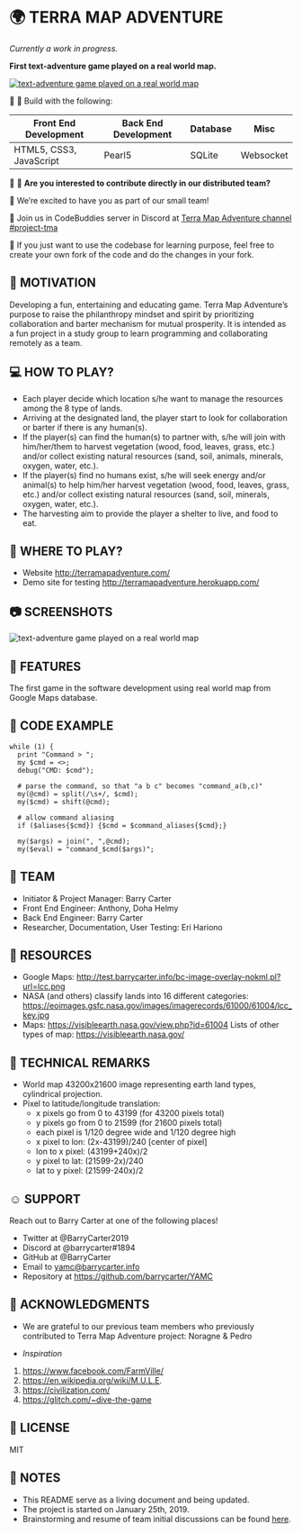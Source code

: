 # :earth_africa: TERRA MAP ADVENTURE

*Currently a work in progress.*

**First text-adventure game played on a real world map.**


[![text-adventure game played on a real world map](https://i.imgflip.com/2x1nda.gif)]()



:wrench: :hammer: Build with the following:

Front End Development | Back End Development | Database | Misc
------------ | ------------- | ------------- | -------------
HTML5, CSS3, JavaScript | Pearl5 | SQLite | Websocket


:couple: :couple: **Are you interested to contribute directly in our distributed team?**

:tada: We’re excited to have you as part of our small team! 

:running: Join us in CodeBuddies server in Discord at [Terra Map Adventure channel #project-tma](https://discord.gg/R4vBfV8) 


:fork_and_knife: If you just want to use the codebase for learning purpose, feel free to create your own fork of the code and do the changes in your fork.



## :muscle: MOTIVATION
Developing a fun, entertaining and educating game. Terra Map Adventure’s purpose to raise the philanthropy mindset and spirit by prioritizing collaboration and barter mechanism for mutual prosperity. It is intended as a fun project in a study group to learn programming and collaborating remotely as a team.



## :computer: HOW TO PLAY?
* Each player decide which location s/he want to manage the resources among the 8 type of lands.
* Arriving at the designated land, the player start to look for collaboration or barter if there is any human(s).
* If the player(s) can find the human(s) to partner with, s/he will join with him/her/them to harvest vegetation (wood, food, leaves, grass, etc.) and/or collect existing natural resources (sand, soil, animals, minerals, oxygen, water, etc.).
* If the player(s) find no humans exist, s/he will seek energy and/or animal(s) to help him/her harvest vegetation (wood, food, leaves, grass, etc.) and/or collect existing natural resources (sand, soil, minerals, oxygen, water, etc.).
* The harvesting aim to provide the player a shelter to live, and food to eat.

 
 
## :sunrise_over_mountains: WHERE TO PLAY?
* Website http://terramapadventure.com/
* Demo site for testing http://terramapadventure.herokuapp.com/



## :camera: SCREENSHOTS
![text-adventure game played on a real world map](https://i.imgur.com/zvI4eew.png)



## :mag_right: FEATURES
The first game in the software development using real world map from Google Maps database.



## :floppy_disk: CODE EXAMPLE

```
while (1) {
  print "Command > ";
  my $cmd = <>;
  debug("CMD: $cmd");

  # parse the command, so that "a b c" becomes "command_a(b,c)"
  my(@cmd) = split(/\s+/, $cmd);
  my($cmd) = shift(@cmd);

  # allow command aliasing
  if ($aliases{$cmd}) {$cmd = $command_aliases{$cmd};}

  my($args) = join(", ",@cmd);
  my($eval) = "command_$cmd($args)";
```



## :busts_in_silhouette: TEAM
* Initiator & Project Manager: Barry Carter
* Front End Engineer: Anthony, Doha Helmy
* Back End Engineer: Barry Carter
* Researcher, Documentation, User Testing: Eri Hariono



## :bookmark_tabs: RESOURCES
* Google Maps: http://test.barrycarter.info/bc-image-overlay-nokml.pl?url=lcc.png
* NASA (and others) classify lands into 16 different categories: https://eoimages.gsfc.nasa.gov/images/imagerecords/61000/61004/lcc_key.jpg 
* Maps: https://visibleearth.nasa.gov/view.php?id=61004 
Lists of other types of map: https://visibleearth.nasa.gov/ 



## :bookmark: TECHNICAL REMARKS
* World map 43200x21600 image representing earth land types, cylindrical projection.
* Pixel to latitude/longitude translation:
  - x pixels go from 0 to 43199 (for 43200 pixels total)
  - y pixels go from 0 to 21599 (for 21600 pixels total)
  - each pixel is 1/120 degree wide and 1/120 degree high
  - x pixel to lon: (2x-43199)/240 [center of pixel]
  - lon to x pixel: (43199+240x)/2
  - y pixel to lat: (21599-2x)/240
  - lat to y pixel: (21599-240x)/2



## :relaxed: SUPPORT
Reach out to Barry Carter at one of the following places!
* Twitter at @BarryCarter2019
* Discord at @barrycarter#1894
* GitHub at @BarryCarter 
* Email to yamc@barrycarter.info
* Repository at https://github.com/barrycarter/YAMC



## :gift_heart: ACKNOWLEDGMENTS
* We are grateful to our previous team members who previously contributed to Terra Map Adventure project: Noragne & Pedro

* *Inspiration*
1. https://www.facebook.com/FarmVille/
1. https://en.wikipedia.org/wiki/M.U.L.E.
1. https://civilization.com/
1. https://glitch.com/~dive-the-game


## :minidisc: LICENSE
MIT


## :pushpin: NOTES
* This README serve as a living document and being updated.
* The project is started on January 25th, 2019.
* Brainstorming and resume of team initial discussions can be found [here](https://github.com/barrycarter/YAMC/blob/master/BRAINSTORMING.notes).


